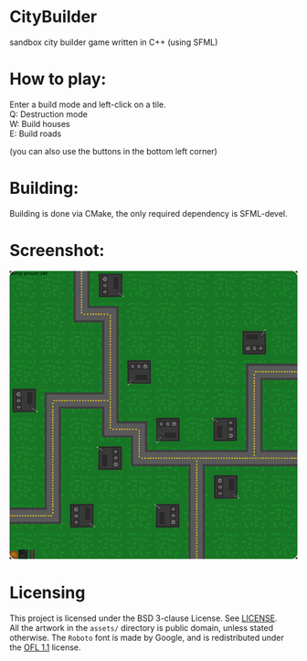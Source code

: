 # CityBuilder
sandbox city builder game written in C++ (using SFML)

# How to play:
Enter a build mode and left-click on a tile.\
Q: Destruction mode\
W: Build houses\
E: Build roads

(you can also use the buttons in the bottom left corner)

# Building:
Building is done via CMake, the only required dependency is SFML-devel.

# Screenshot:
<kbd><img src="screenshot.png" alt="The game" border=""></kbd>

# Licensing
This project is licensed under the BSD 3-clause License. See [LICENSE](./LICENSE).\
All the artwork in the `assets/` directory is public domain, unless stated otherwise.
The `Roboto` font is made by Google, and is redistributed under the [OFL 1.1](./assets/Roboto-Regular-LICENSE) license.